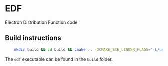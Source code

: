 # EDF

Electron Distribution Function code

## Build instructions

```bash
    mkdir build && cd build && cmake .. -DCMAKE_EXE_LINKER_FLAGS="-L/usr/local/miniconda3/lib"
```

The `edf` executable can be found in the `build` folder.
